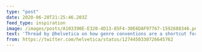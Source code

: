 ```yaml
---
type: "post"
date: 2020-06-20T21:25:46.203Z
feed_type: inspiration
image: /images/posts/A103390E-E320-4D13-85F4-30E6DAF97767-1592688346.png
text: 'Thread by @helvetica on how genre conventions are a shortcut for the cognitive load of game rules. And why that hinders movement towards new, less toxic conventions.'
from: https://twitter.com/helvetica/status/1274450330726645762
---
```

